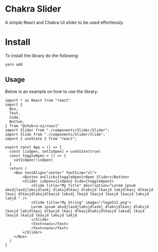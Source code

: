 # Chakra Slider

A simple React and Chakra UI slider to be used effortlessly.

# Install

To install the library do the following: 

```bash
yarn add 
```


## Usage

Below is an example on how to use the library:

```tsx
import * as React from "react"
import {
  Box,
  Text,
  Code,
  Button,
} from "@chakra-ui/react"
import Slider from "./components/Slider/Slider";
import Slide from "./components/Slider/Slide";
import { useState } from "react";

export const App = () => {
  const [isOpen, setIsOpen] = useState(true)
  const toggleOpen = () => {
    setIsOpen(!isOpen)
  }
  return (
    <Box textAlign="center" fontSize="xl">
        <Button onClick={toggleOpen}>Open Slider</Button>
        <Slider isOpen={isOpen} hide={toggleOpen}>
            <Slide title="My Title" description="Lorem ipsum aksdjlasdjlaksjdlaskj dlaksjdlkasj dlaksjd lkasjd lakjdlkasj dlkasjd lkasj dlkasjdlaksjdlkasjd laksdj lkajd lkasjd lkasjd lkasjd laksjd lakjd " />
            <Slide title="My String" image="/logo512.png">
            Lorem ipsum aksdjlasdjlaksjdlaskj dlaksjdlkasj dlaksjd lkasjd lakjdlkasj dlkasjd lkasj dlkasjdlaksjdlkasjd laksdj lkajd lkasjd lkasjd lkasjd laksjd lakjd
            </Slide>
            <Text>nani</Text>
            <Text>nano</Text>
        </Slider>
    </Box>
  )
}
```